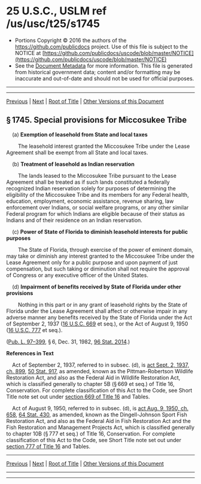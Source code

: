 ---
---

# 25 U.S.C., USLM ref /us/usc/t25/s1745

* Portions Copyright © 2016 the authors of the https://github.com/publicdocs project.
  Use of this file is subject to the NOTICE at [https://github.com/publicdocs/uscode/blob/master/NOTICE](https://github.com/publicdocs/uscode/blob/master/NOTICE)
* See the [Document Metadata](././../../../../../..//README.md) for more information.
  This file is generated from historical government data; content and/or formatting may be inaccurate and out-of-date and should not be used for official purposes.

----------
----------

[Previous](./../../../../../..//us/usc/t25/ch19/schIII/ptA/m__us_usc_t25_s1744.md) | [Next](./../../../../../..//us/usc/t25/ch19/schIII/ptA/m__us_usc_t25_s1746.md) | [Root of Title](./../../../../../../) | [Other Versions of this Document](https://publicdocs.github.io/go/links?ns=uslm&ref=%2Fus%2Fusc%2Ft25%2Fs1745)

## § 1745. Special provisions for Miccosukee Tribe

    (a) __Exemption of leasehold from State and local taxes__ 

        The leasehold interest granted the Miccosukee Tribe under the Lease Agreement shall be exempt from all State and local taxes.

    (b) __Treatment of leasehold as Indian reservation__ 

        The lands leased to the Miccosukee Tribe pursuant to the Lease Agreement shall be treated as if such lands constituted a federally recognized Indian reservation solely for purposes of determining the eligibility of the Miccosukee Tribe and its members for any Federal health, education, employment, economic assistance, revenue sharing, law enforcement over Indians, or social welfare programs, or any other similar Federal program for which Indians are eligible because of their status as Indians and of their residence on an Indian reservation.

    (c) __Power of State of Florida to diminish leasehold interests for public purposes__ 

        The State of Florida, through exercise of the power of eminent domain, may take or diminish any interest granted to the Miccosukee Tribe under the Lease Agreement only for a public purpose and upon payment of just compensation, but such taking or diminution shall not require the approval of Congress or any executive officer of the United States.

    (d) __Impairment of benefits received by State of Florida under other provisions__ 

        Nothing in this part or in any grant of leasehold rights by the State of Florida under the Lease Agreement shall affect or otherwise impair in any adverse manner any benefits received by the State of Florida under the Act of September 2, 1937 ([16 U.S.C. 669][/us/usc/t16/s669] et seq.), or the Act of August 9, 1950 ([16 U.S.C. 777][/us/usc/t16/s777] et seq.).

([Pub. L. 97–399][/us/pl/97/399], § 6, Dec. 31, 1982, [96 Stat. 2014][/us/stat/96/2014].)

 __References in Text__ 

    Act of September 2, 1937, referred to in subsec. (d), is [act Sept. 2, 1937, ch. 899][/us/act/1937-09-02/ch899], [50 Stat. 917][/us/stat/50/917], as amended, known as the Pittman-Robertson Wildlife Restoration Act, and also as the Federal Aid in Wildlife Restoration Act, which is classified generally to chapter 5B (§ 669 et seq.) of Title 16, Conservation. For complete classification of this Act to the Code, see Short Title note set out under [section 669 of Title 16][/us/usc/t16/s669] and Tables.

    Act of August 9, 1950, referred to in subsec. (d), is [act Aug. 9, 1950, ch. 658][/us/act/1950-08-09/ch658], [64 Stat. 430][/us/stat/64/430], as amended, known as the Dingell-Johnson Sport Fish Restoration Act, and also as the Federal Aid in Fish Restoration Act and the Fish Restoration and Management Projects Act, which is classified generally to chapter 10B (§ 777 et seq.) of Title 16, Conservation. For complete classification of this Act to the Code, see Short Title note set out under [section 777 of Title 16][/us/usc/t16/s777] and Tables.

----------

[Previous](./../../../../../..//us/usc/t25/ch19/schIII/ptA/m__us_usc_t25_s1744.md) | [Next](./../../../../../..//us/usc/t25/ch19/schIII/ptA/m__us_usc_t25_s1746.md) | [Root of Title](./../../../../../../) | [Other Versions of this Document](https://publicdocs.github.io/go/links?ns=uslm&ref=%2Fus%2Fusc%2Ft25%2Fs1745)

----------
----------

[/us/usc/t16/s669]: https://publicdocs.github.io/go/links?ns=uslm&ref=%2Fus%2Fusc%2Ft16%2Fs669
[/us/usc/t16/s777]: https://publicdocs.github.io/go/links?ns=uslm&ref=%2Fus%2Fusc%2Ft16%2Fs777
[/us/pl/97/399]: https://publicdocs.github.io/go/links?ns=uslm&ref=%2Fus%2Fpl%2F97%2F399
[/us/stat/96/2014]: https://publicdocs.github.io/go/links?ns=uslm&ref=%2Fus%2Fstat%2F96%2F2014
[/us/act/1937-09-02/ch899]: https://publicdocs.github.io/go/links?ns=uslm&ref=%2Fus%2Fact%2F1937-09-02%2Fch899
[/us/stat/50/917]: https://publicdocs.github.io/go/links?ns=uslm&ref=%2Fus%2Fstat%2F50%2F917
[/us/usc/t16/s669]: https://publicdocs.github.io/go/links?ns=uslm&ref=%2Fus%2Fusc%2Ft16%2Fs669
[/us/act/1950-08-09/ch658]: https://publicdocs.github.io/go/links?ns=uslm&ref=%2Fus%2Fact%2F1950-08-09%2Fch658
[/us/stat/64/430]: https://publicdocs.github.io/go/links?ns=uslm&ref=%2Fus%2Fstat%2F64%2F430
[/us/usc/t16/s777]: https://publicdocs.github.io/go/links?ns=uslm&ref=%2Fus%2Fusc%2Ft16%2Fs777


